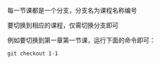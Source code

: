 每一节课都是一个分支，分支名为课程名称编号

要切换到相应的课程，仅需切换分支即可

例如要切换到第一章第一节课，运行下面的命令即可：

```shell
git checkout 1-1
```
      